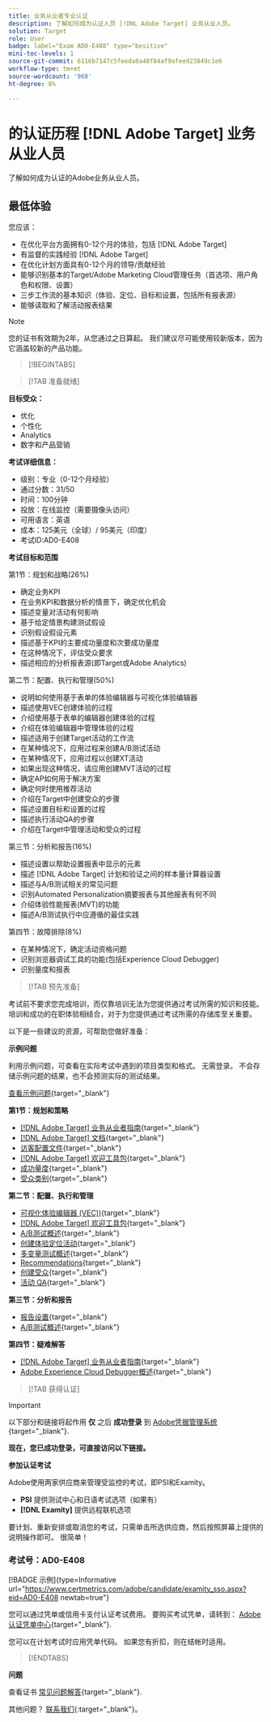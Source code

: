 ```yaml
---
title: 业务从业者专业认证
description: 了解如何成为认证人员 [!DNL Adobe Target] 业务从业人员。
solution: Target
role: User
badge: label="Exam AD0-E408" type="besitive"
mini-toc-levels: 1
source-git-commit: 6116b7147c5feeda8a48f84af9afeed23849c1e6
workflow-type: tm+mt
source-wordcount: '968'
ht-degree: 8%

---
```


# 的认证历程 [!DNL Adobe Target] 业务从业人员

了解如何成为认证的Adobe业务从业人员。

## 最低体验

您应该：

* 在优化平台方面拥有0-12个月的体验，包括 [!DNL Adobe Target]
* 有监督的实践经验 [!DNL Adobe Target]
* 在优化计划方面具有0-12个月的领导/贡献经验
* 能够识别基本的Target/Adobe Marketing Cloud管理任务（首选项、用户角色和权限、设置）
* 三步工作流的基本知识（体验、定位、目标和设置，包括所有报表源）
* 能够读取和了解活动报表结果

>[!NOTE]
>
>您的证书有效期为2年，从您通过之日算起。 我们建议尽可能使用较新版本，因为它涵盖较新的产品功能。

>[!BEGINTABS]

>[!TAB 准备就绪]

**目标受众：**

* 优化
* 个性化
* Analytics
* 数字和产品营销

**考试详细信息：**

* 级别：专业（0-12个月经验）
* 通过分数：31/50
* 时间：100分钟
* 投放：在线监控（需要摄像头访问）
* 可用语言：英语
* 成本：125美元（全球）/ 95美元（印度）
* 考试ID:AD0-E408

**考试目标和范围**

第1节：规划和战略(26%)

* 确定业务KPI
* 在业务KPI和数据分析的情景下，确定优化机会
* 描述变量对活动有何影响
* 基于给定情景构建测试假设
* 识别假设假设元素
* 描述基于KPI的主要成功量度和次要成功量度
* 在这种情况下，评估受众要求
* 描述相应的分析报表源(即Target或Adobe Analytics)

第二节：配置、执行和管理(50%)

* 说明如何使用基于表单的体验编辑器与可视化体验编辑器
* 描述使用VEC创建体验的过程
* 介绍使用基于表单的编辑器创建体验的过程
* 介绍在体验编辑器中管理体验的过程
* 描述适用于创建Target活动的工作流
* 在某种情况下，应用过程来创建A/B测试活动
* 在某种情况下，应用过程以创建XT活动
* 如果出现这种情况，请应用创建MVT活动的过程
* 确定AP如何用于解决方案
* 确定何时使用推荐活动
* 介绍在Target中创建受众的步骤
* 描述设置目标和设置的过程
* 描述执行活动QA的步骤
* 介绍在Target中管理活动和受众的过程

第三节：分析和报告(16%)

* 描述设置以帮助设置报表中显示的元素
* 描述 [!DNL Adobe Target] 计划和验证之间的样本量计算器设置
* 描述与A/B测试相关的常见问题
* 识别Automated Personalization摘要报表与其他报表有何不同
* 介绍体验性能报表(MVT)的功能
* 描述A/B测试执行中应遵循的最佳实践

第四节：故障排除(8%)

* 在某种情况下，确定活动资格问题
* 识别浏览器调试工具的功能(包括Experience Cloud Debugger)
* 识别量度和报表

>[!TAB 预先准备]

考试前不要求您完成培训，而仅靠培训无法为您提供通过考试所需的知识和技能。 培训和成功的在职体验相结合，对于为您提供通过考试所需的存储库至关重要。

以下是一些建议的资源，可帮助您做好准备：

**示例问题**

利用示例问题，可查看在实际考试中遇到的项目类型和格式。 无需登录。 不会存储示例问题的结果，也不会预测实际的测试结果。

[查看示例问题](https://scorpion.caveon.com/launchpad/ad0-e408-adobe-target-business-practitioner-professional-copy-5axknr){target="_blank"}

**第1节：规划和策略**

* [[!DNL Adobe Target] 业务从业者指南](https://experienceleague.adobe.com/docs/target/using/target-home.html?lang=en){target="_blank"}
* [[!DNL Adobe Target] 文档](https://experienceleague.adobe.com/docs/target.html?lang=en){target="_blank"}
* [访客配置文件](https://experienceleague.adobe.com/docs/target/using/audiences/visitor-profiles/visitor-profile.html?lang=zh-Hans){target="_blank"}
* [[!DNL Adobe Target] 欢迎工具包](https://experienceleague.adobe.com/docs/target/using/introduction/welcome/target-welcome-kit.html?lang=en){target="_blank"}
* [成功量度](https://experienceleague.adobe.com/docs/target/using/activities/success-metrics/success-metrics.html?lang=en){target="_blank"}
* [受众类别](https://experienceleague.adobe.com/docs/target/using/audiences/create-audiences/categories-audiences/target-rules.html?lang=en){target="_blank"}

**第二节：配置、执行和管理**

* [可视化体验编辑器 (VEC))](https://experienceleague.adobe.com/docs/target/using/experiences/vec/visual-experience-composer.html?lang=en){target="_blank"}
* [[!DNL Adobe Target] 欢迎工具包](https://experienceleague.adobe.com/docs/target/using/introduction/welcome/target-welcome-kit.html?lang=en){target="_blank"}
* [A/B测试概述](https://experienceleague.adobe.com/docs/target/using/activities/abtest/test-ab.html?lang=en){target="_blank"}
* [创建体验定位活动](https://experienceleague.adobe.com/docs/target/using/activities/experience-targeting/create-targeting/xt-create.html?lang=en){target="_blank"}
* [多变量测试概述](https://experienceleague.adobe.com/docs/target/using/activities/multivariate-test/multivariate-testing.html?lang=en){target="_blank"}
* [Recommendations](https://experienceleague.adobe.com/docs/target/using/recommendations/recommendations.html?lang=en){target="_blank"}
* [创建受众](https://experienceleague.adobe.com/docs/target/using/audiences/create-audiences/audiences.html?lang=zh-Hans){target="_blank"}
* [活动 QA](https://experienceleague.adobe.com/docs/target/using/activities/activity-qa/activity-qa.html?lang=en){target="_blank"}

**第三节：分析和报告**

* [报告设置](https://experienceleague.adobe.com/docs/target/using/reports/settings/report-settings.html?lang=en){target="_blank"}
* [A/B测试概述](https://experienceleague.adobe.com/docs/target/using/activities/abtest/test-ab.html?lang=en){target="_blank"}

**第四节：疑难解答**

* [[!DNL Adobe Target] 业务从业者指南](https://experienceleague.adobe.com/docs/target/using/target-home.html?lang=en){target="_blank"}
* [Adobe Experience Cloud Debugger概述](https://experienceleague.adobe.com/docs/debugger/using/experience-cloud-debugger.html?lang=en){target="_blank"}

>[!TAB 获得认证]

>[!IMPORTANT]
>
>以下部分和链接将起作用 **仅**  之后 **成功登录** 到 [Adobe凭据管理系统](http://www.certmetrics.com/adobe){target="_blank"}.

**现在，您已成功登录，可直接访问以下链接。**

**参加认证考试**

Adobe使用两家供应商来管理受监控的考试，即PSI和Examity。

* **PSI** 提供测试中心和日语考试选项（如果有）
* **[!DNL Examity]** 提供远程联机选项

要计划、重新安排或取消您的考试，只需单击所选供应商，然后按照屏幕上提供的说明操作即可。 很简单！

### 考试号：AD0-E408

[!BADGE 示例]{type=Informative url="https://www.certmetrics.com/adobe/candidate/examity_sso.aspx?eid=AD0-E408 newtab=true"}

您可以通过凭单或信用卡支付认证考试费用。 要购买考试凭单，请转到： [Adobe认证凭单中心](https://market.xvoucher.com/adobe/global){target="_blank"}.

您可以在计划考试时应用凭单代码。 如果您有折扣，则在结帐时适用。

>[!ENDTABS]

**问题**

查看证书 [常见问题解答](https://experienceleague.adobe.com/docs/certification/certification/faq.html?lang=en){target="_blank"}.

其他问题？ [联系我们](mailto:certif@adobe.com){:target=&quot;_blank&quot;}。
